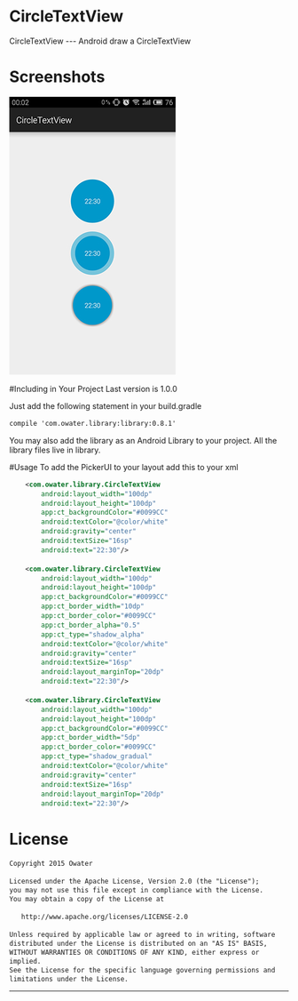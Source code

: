 # CircleTextView
CircleTextView --- Android draw a CircleTextView

# Screenshots
![Main screen](/screenshots/main.png)


#Including in Your Project
Last version is 1.0.0

Just add the following statement in your build.gradle

```xml
compile 'com.owater.library:library:0.8.1'
```

You may also add the library as an Android Library to your project. All the library files live in library.

#Usage
To add the PickerUI to your layout add this to your xml

```xml
    <com.owater.library.CircleTextView
        android:layout_width="100dp"
        android:layout_height="100dp"
        app:ct_backgroundColor="#0099CC"
        android:textColor="@color/white"
        android:gravity="center"
        android:textSize="16sp"
        android:text="22:30"/>

    <com.owater.library.CircleTextView
        android:layout_width="100dp"
        android:layout_height="100dp"
        app:ct_backgroundColor="#0099CC"
        app:ct_border_width="10dp"
        app:ct_border_color="#0099CC"
        app:ct_border_alpha="0.5"
        app:ct_type="shadow_alpha"
        android:textColor="@color/white"
        android:gravity="center"
        android:textSize="16sp"
        android:layout_marginTop="20dp"
        android:text="22:30"/>

    <com.owater.library.CircleTextView
        android:layout_width="100dp"
        android:layout_height="100dp"
        app:ct_backgroundColor="#0099CC"
        app:ct_border_width="5dp"
        app:ct_border_color="#0099CC"
        app:ct_type="shadow_gradual"
        android:textColor="@color/white"
        android:gravity="center"
        android:textSize="16sp"
        android:layout_marginTop="20dp"
        android:text="22:30"/>
```



# License
```
Copyright 2015 Owater

Licensed under the Apache License, Version 2.0 (the "License");
you may not use this file except in compliance with the License.
You may obtain a copy of the License at

   http://www.apache.org/licenses/LICENSE-2.0

Unless required by applicable law or agreed to in writing, software
distributed under the License is distributed on an "AS IS" BASIS,
WITHOUT WARRANTIES OR CONDITIONS OF ANY KIND, either express or implied.
See the License for the specific language governing permissions and
limitations under the License.
```

---